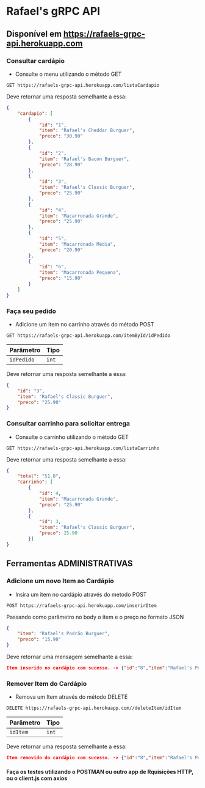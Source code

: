 # Rafael's gRPC API

## Disponível em https://rafaels-grpc-api.herokuapp.com

### Consultar cardápio 

- Consulte o menu utilizando o método GET 
```http
GET https://rafaels-grpc-api.herokuapp.com/listaCardapio
```
Deve retornar uma resposta semelhante a essa:

```json
{
    "cardapio": [
        {
            "id": "1",
            "item": "Rafael's Cheddar Burguer",
            "preco": "30.90"
        },
        {
            "id": "2",
            "item": "Rafael's Bacon Burguer",
            "preco": "28.90"
        },
        {
            "id": "3",
            "item": "Rafael's Classic Burguer",
            "preco": "25.90"
        },
        {
            "id": "4",
            "item": "Macarronada Grande",
            "preco": "25.90"
        },
        {
            "id": "5",
            "item": "Macarronada Média",
            "preco": "20.90"
        },
        {
            "id": "6",
            "item": "Macarronada Pequena",
            "preco": "15.90"
        }
    ]
}

```

### Faça seu pedido

- Adicione um item no carrinho através do método POST
```http
GET https://rafaels-grpc-api.herokuapp.com/itemById/idPedido
```
| Parâmetro | Tipo | 
| :--- | :--- | 
| `idPedido` | `int` |

Deve retornar uma resposta semelhante a essa:

```json
{
    "id": "3",
    "item": "Rafael's Classic Burguer",
    "preco": "25.90"
}
```

### Consultar carrinho para solicitar entrega 

- Consulte o carrinho utilizando o método GET 
```http
GET https://rafaels-grpc-api.herokuapp.com/listaCarrinho
```
Deve retornar uma resposta semelhante a essa:

```json
{
    "total": "51.8",
    "carrinho": [
        {
            "id": 4,
            "item": "Macarronada Grande",
            "preco": "25.90"
        },
        {
            "id": 3,
            "item": "Rafael's Classic Burguer",
            "preco": 25.90
        }]
}

```

 ## Ferramentas ADMINISTRATIVAS
### Adicione um novo Item ao Cardápio

- Insira um item no cardápio através do metodo POST
```http
POST https://rafaels-grpc-api.herokuapp.com/inserirItem
```
Passando como parâmetro no body o item e o preço no formato JSON


```json
{
    "item": "Rafael's Podrão Burguer",
    "preco": "15.90"
}
```

Deve retornar uma mensagem semelhante a essa:

```json
Item inserido no cardápio com sucesso. -> {"id":"8","item":"Rafael's Podrão Burguer","preco":"15.90"}
```

### Remover Item do Cardápio

- Remova um Item através do método DELETE
```http
DELETE https://rafaels-grpc-api.herokuapp.com//deleteItem/idItem
```
| Parâmetro | Tipo | 
| :--- | :--- | 
| `idItem` | `int` |

Deve retornar uma resposta semelhante a essa:

```json
Item removido do cardápio com sucesso. -> {"id":"8","item":"Rafael's Podrão Burguer","preco":"15.90"}
```


#### Faça os testes utilizando o POSTMAN ou outro app de Rquisições HTTP, ou o client.js com axios
